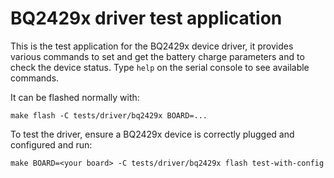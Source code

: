 # BQ2429x driver test application

This is the test application for the BQ2429x device driver, it provides various
commands to set and get the battery charge parameters and to check the device
status. Type `help` on the serial console to see available commands.

It can be flashed normally with:

```
make flash -C tests/driver/bq2429x BOARD=...
```

To test the driver, ensure a BQ2429x device is correctly plugged and configured
and run:

```
make BOARD=<your board> -C tests/driver/bq2429x flash test-with-config
```
